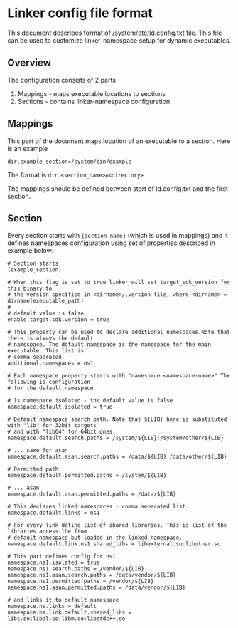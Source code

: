 # Linker config file format

This document describes format of /system/etc/ld.config.txt file. This file can be used to customize
linker-namespace setup for dynamic executables.

## Overview

The configuration consists of 2 parts
1. Mappings - maps executable locations to sections
2. Sections - contains linker-namespace configuration

## Mappings

This part of the document maps location of an executable to a section. Here is an example

```
dir.example_section=/system/bin/example
```

The format is `dir.<section_name>=<directory>`

The mappings should be defined between start of ld.config.txt and the first section.

## Section

Every section starts with `[section_name]` (which is used in mappings) and it defines namespaces
configuration using set of properties described in example below:

```
# Section starts
[example_section]

# When this flag is set to true linker will set target_sdk_version for this binary to
# the version specified in <dirname>/.version file, where <dirname> = dirname(executable_path)
#
# default value is false
enable.target.sdk.version = true

# This property can be used to declare additional namespaces.Note that there is always the default
# namespace. The default namespace is the namespace for the main executable. This list is
# comma-separated.
additional.namespaces = ns1

# Each namespace property starts with "namespace.<namespace-name>" The following is configuration
# for the default namespace

# Is namespace isolated - the default value is false
namespace.default.isolated = true

# Default namespace search path. Note that ${LIB} here is substituted with "lib" for 32bit targets
# and with "lib64" for 64bit ones.
namespace.default.search.paths = /system/${LIB}:/system/other/${LIB}

# ... same for asan
namespace.default.asan.search.paths = /data/${LIB}:/data/other/${LIB}

# Permitted path
namespace.default.permitted.paths = /system/${LIB}

# ... asan
namespace.default.asan.permitted.paths = /data/${LIB}

# This declares linked namespaces - comma separated list.
namespace.default.links = ns1

# For every link define list of shared libraries. This is list of the libraries accessilbe from
# default namespace but loaded in the linked namespace.
namespace.default.link.ns1.shared_libs = libexternal.so:libother.so

# This part defines config for ns1
namespace.ns1.isolated = true
namespace.ns1.search.paths = /vendor/${LIB}
namespace.ns1.asan.search.paths = /data/vendor/${LIB}
namespace.ns1.permitted.paths = /vendor/${LIB}
namespace.ns1.asan.permitted.paths = /data/vendor/${LIB}

# and links it to default namespace
namespace.ns.links = default
namespace.ns.link.default.shared_libs = libc.so:libdl.so:libm.so:libstdc++.so
```

